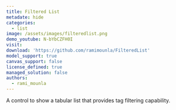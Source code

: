 ```yaml
---
title: Filtered List
metadate: hide
categories:
  - list
image: /assets/images/filteredlist.png
demo_youtube: N-bYbCZFH0I
visit: 
download: 'https://github.com/ramimounla/FilteredList'
model_support: true
canvas_support: false
license_defined: true
managed_solution: false
authors:
  - rami_mounla
---
```

A control to show a tabular list that provides tag filtering capability.
